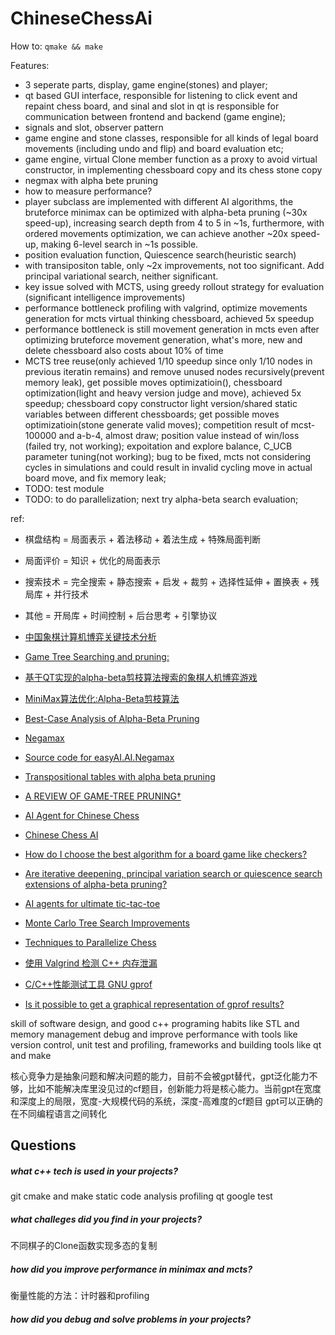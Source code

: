 # ChineseChessAi

How to:
`qmake && make`

Features:
- 3 seperate parts, display, game engine(stones) and player;
- qt based GUI interface, responsible for listening to click event and repaint chess board, and sinal and slot in qt is responsible for communication between frontend and backend (game engine);
- signals and slot, observer pattern
- game engine and stone classes, responsible for all kinds of legal board movements (including undo and flip) and board evaluation etc;
- game engine, virtual Clone member function as a proxy to avoid virtual constructor, in implementing chessboard copy and its chess stone copy
- negmax with alpha bete pruning
- how to measure performance?
- player subclass are implemented with different AI algorithms, the bruteforce minimax can be optimized with alpha-beta pruning (~30x speed-up), increasing search depth from 4 to 5 in ~1s, furthermore, with ordered movements optimization, we can achieve another ~20x speed-up, making 6-level search in ~1s possible.
- position evaluation function, Quiescence search(heuristic search)
- with transipositon table, only ~2x improvements, not too significant. Add principal variational search, neither significant. 
- key issue solved with MCTS, using greedy rollout strategy for evaluation (significant intelligence improvements)
- performance bottleneck profiling with valgrind, optimize movements generation for mcts virtual thinking chessboard, achieved 5x speedup
- performance bottleneck is still movement generation in mcts even after optimizing bruteforce movement generation, what's more, new and delete chessboard also costs about 10% of time
- MCTS tree reuse(only achieved 1/10 speedup since only 1/10 nodes in previous iteratin remains) and remove unused nodes recursively(prevent memory leak), get possible moves optimizatioin(), chessboard optimization(light and heavy version judge and move), achieved 5x speedup; chessboard copy constructor light version/shared static variables between different chessboards; get possible moves optimizatioin(stone generate valid moves); competition result of mcst-100000 and a-b-4, almost draw; position value instead of win/loss (failed try, not working); expoitation and explore balance, C_UCB parameter tuning(not working); bug to be fixed, mcts not considering cycles in simulations and could result in invalid cycling move in actual board move, and fix memory leak;
- TODO: test module
- TODO: to do parallelization;  next try alpha-beta search evaluation;  


ref:
- 棋盘结构 = 局面表示 + 着法移动 + 着法生成 + 特殊局面判断
- 局面评价 = 知识 + 优化的局面表示
- 搜索技术 = 完全搜索 + 静态搜索 + 启发 + 裁剪 + 选择性延伸 + 置换表 + 残局库 + 并行技术
- 其他 = 开局库 + 时间控制 + 后台思考 + 引擎协议

- [中国象棋计算机博弈关键技术分析](http://computergames.caai.cn/download/%E4%B8%AD%E5%9B%BD%E8%B1%A1%E6%A3%8B%E8%AE%A1%E7%AE%97%E6%9C%BA%E5%8D%9A%E5%BC%88%E5%85%B3%E9%94%AE%E6%8A%80%E6%9C%AF%E5%88%86%E6%9E%90.pdf)
- [Game Tree Searching and pruning: ](https://www.cs.unm.edu/~aaron/downloads/qian_search.pdf)
- [基于QT实现的alpha-beta剪枝算法搜索的象棋人机博弈游戏](https://www.write-bug.com/article/35.html)
- [MiniMax算法优化:Alpha-Beta剪枝算法](https://miketech.it/alpha-beta-pruning)
- [Best-Case Analysis of Alpha-Beta Pruning](http://www.cs.utsa.edu/~bylander/cs5233/a-b-analysis.pdf)
- [Negamax](https://en.wikipedia.org/wiki/Negamax)
- [Source code for easyAI.AI.Negamax](https://zulko.github.io/easyAI/_modules/easyAI/AI/Negamax.html)
- [Transpositional tables with alpha beta pruning](https://stackoverflow.com/questions/47052685/transpositional-tables-with-alpha-beta-pruning)
- [A REVIEW OF GAME-TREE PRUNING†](https://webdocs.cs.ualberta.ca/~tony/OldPapers/icca.Mar1986.pp3-18.pdf)
- [AI Agent for Chinese Chess](http://stanford.edu/~dengl11/resource/doc/221-Report.pdf)
- [Chinese Chess AI](https://zhiyingy.github.io/)
- [How do I choose the best algorithm for a board game like checkers?](https://ai.stackexchange.com/questions/7159/how-do-i-choose-the-best-algorithm-for-a-board-game-like-checkers)
- [Are iterative deepening, principal variation search or quiescence search extensions of alpha-beta pruning?](https://ai.stackexchange.com/questions/7231/are-iterative-deepening-principal-variation-search-or-quiescence-search-extensi?rq=1)
- [AI agents for ultimate tic-tac-toe](http://stanford.edu/~jdoan21/cs221poster.pdf)
- [Monte Carlo Tree Search Improvements](https://stackoverflow.com/questions/46006885/monte-carlo-tree-search-improvements)
- [Techniques to Parallelize Chess](http://ww2.cs.fsu.edu/~guidry/parallel_chess.pdf)
- [使用 Valgrind 检测 C++ 内存泄漏](http://senlinzhan.github.io/2017/12/31/valgrind/)
- [C/C++性能测试工具 GNU gprof](https://fooyou.github.io/document/2015/07/22/performance-tools-for-linux-cplusplus.html)
- [Is it possible to get a graphical representation of gprof results?](https://stackoverflow.com/questions/2439060/is-it-possible-to-get-a-graphical-representation-of-gprof-results)





skill of software design, and good c++ programing habits like STL and memory management
debug and improve performance with tools like version control, unit test and profiling, 
frameworks and building tools like qt and make

核心竞争力是抽象问题和解决问题的能力，目前不会被gpt替代，gpt泛化能力不够，比如不能解决库里没见过的cf题目，创新能力将是核心能力。当前gpt在宽度和深度上的局限，宽度-大规模代码的系统，深度-高难度的cf题目
gpt可以正确的在不同编程语言之间转化

## Questions

##### what c++ tech is used in your projects?
git
cmake and make
static code analysis
profiling
qt
google test

##### what challeges did you find in your projects?
不同棋子的Clone函数实现多态的复制

##### how did you improve performance in minimax and mcts?
衡量性能的方法：计时器和profiling

##### how did you debug and solve problems in your projects?